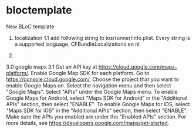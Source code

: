 # bloctemplate

New BLoC template 


1. localization
   1.1 add following string to ios/runner/info.plist. Every string is a supported language.
       <key>CFBundleLocalizations</key>
       <array>
       <string>en</string>
       <string>nl</string>
       </array>
   
2.
3.0 google maps
    3.1 Get an API key at https://cloud.google.com/maps-platform/.
        Enable Google Map SDK for each platform.
        Go to https://console.cloud.google.com/.
        Choose the project that you want to enable Google Maps on.
        Select the navigation menu and then select "Google Maps".
        Select "APIs" under the Google Maps menu.
        To enable Google Maps for Android, select "Maps SDK for Android" in the "Additional APIs" section, then select "ENABLE".
        To enable Google Maps for iOS, select "Maps SDK for iOS" in the "Additional APIs" section, then select "ENABLE".
        Make sure the APIs you enabled are under the "Enabled APIs" section.
        For more details, see https://developers.google.com/maps/get-started.


